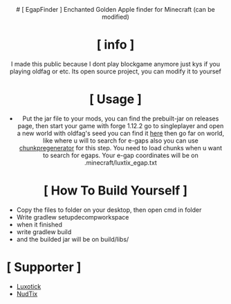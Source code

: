 <div align="center">
# [ EgapFinder ]
Enchanted Golden Apple finder for Minecraft (can be modified)

# [ info ]

 I made this public because I dont play blockgame anymore just kys if you playing oldfag or etc.
 Its open source project, you can modify it to yoursef

# [ Usage ]

+ Put the jar file to your mods, you can find the prebuilt-jar on releases page, then start your game with forge 1.12.2 go to singleplayer and open a new world with oldfag's seed you can find it [here](https://oldfagdotorg.miraheze.org/wiki/Seed) then go far on world, like where u will to search for e-gaps also you can use [chunkpregenerator](https://www.curseforge.com/minecraft/mc-mods/chunkpregenerator) for this step. You need to load chunks when u want to search for egaps. Your e-gap coordinates will be on .minecraft/luxtix_egap.txt

# [ How To Build Yourself ]

</div>

+ Copy the files to folder on your desktop, then open cmd in folder
+ Write gradlew setupdecompworkspace
+ when it finished
+ write gradlew build
+ and the builded jar will be on build/libs/

# [ Supporter ]

</div>

+ [Luxotick](https://github.com/Luxotick)
+ [NudTix](https://github.com/NudTix)
